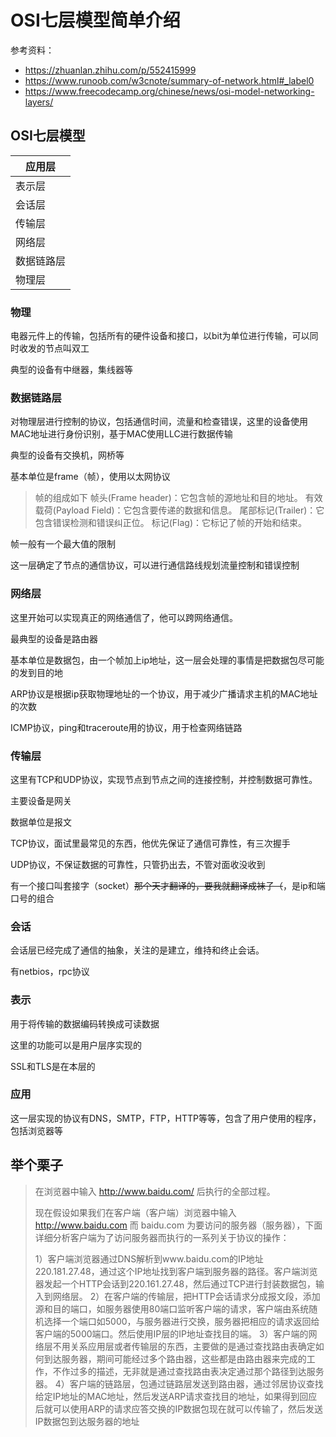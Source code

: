 # OSI七层模型简单介绍

参考资料：

- <https://zhuanlan.zhihu.com/p/552415999>
- <https://www.runoob.com/w3cnote/summary-of-network.html#_label0>
- <https://www.freecodecamp.org/chinese/news/osi-model-networking-layers/>

<!-- more -->

## OSI七层模型

|应用层|
|-|
|表示层|
|会话层|
|传输层|
|网络层|
|数据链路层|
|物理层|

### 物理

电器元件上的传输，包括所有的硬件设备和接口，以bit为单位进行传输，可以同时收发的节点叫双工

典型的设备有中继器，集线器等

### 数据链路层

对物理层进行控制的协议，包括通信时间，流量和检查错误，这里的设备使用MAC地址进行身份识别，基于MAC使用LLC进行数据传输

典型的设备有交换机，网桥等

基本单位是frame（帧），使用以太网协议

> 帧的组成如下
> 帧头(Frame header)：它包含帧的源地址和目的地址。
> 有效载荷(Payload Field)：它包含要传递的数据和信息。
> 尾部标记(Trailer)：它包含错误检测和错误纠正位。
> 标记(Flag)：它标记了帧的开始和结束。

帧一般有一个最大值的限制

这一层确定了节点的通信协议，可以进行通信路线规划流量控制和错误控制

### 网络层

这里开始可以实现真正的网络通信了，他可以跨网络通信。

最典型的设备是路由器

基本单位是数据包，由一个帧加上ip地址，这一层会处理的事情是把数据包尽可能的发到目的地

ARP协议是根据ip获取物理地址的一个协议，用于减少广播请求主机的MAC地址的次数

ICMP协议，ping和traceroute用的协议，用于检查网络链路

### 传输层

这里有TCP和UDP协议，实现节点到节点之间的连接控制，并控制数据可靠性。

主要设备是网关

数据单位是报文

TCP协议，面试里最常见的东西，他优先保证了通信可靠性，有三次握手

UDP协议，不保证数据的可靠性，只管扔出去，不管对面收没收到

有一个接口叫套接字（socket）~~那个天才翻译的，要我就翻译成袜子（~~，是ip和端口号的组合

### 会话

会话层已经完成了通信的抽象，关注的是建立，维持和终止会话。

有netbios，rpc协议

### 表示

用于将传输的数据编码转换成可读数据

这里的功能可以是用户层序实现的

SSL和TLS是在本层的

### 应用

这一层实现的协议有DNS，SMTP，FTP，HTTP等等，包含了用户使用的程序，包括浏览器等

## 举个栗子

> 在浏览器中输入 <http://www.baidu.com/> 后执行的全部过程。
>
> 现在假设如果我们在客户端（客户端）浏览器中输入 <http://www.baidu.com> 而 baidu.com 为要访问的服务器（服务器），下面详细分析客户端为了访问服务器而执行的一系列关于协议的操作：
>
> 1）客户端浏览器通过DNS解析到www.baidu.com的IP地址220.181.27.48，通过这个IP地址找到客户端到服务器的路径。客户端浏览器发起一个HTTP会话到220.161.27.48，然后通过TCP进行封装数据包，输入到网络层。
> 2）在客户端的传输层，把HTTP会话请求分成报文段，添加源和目的端口，如服务器使用80端口监听客户端的请求，客户端由系统随机选择一个端口如5000，与服务器进行交换，服务器把相应的请求返回给客户端的5000端口。然后使用IP层的IP地址查找目的端。
> 3）客户端的网络层不用关系应用层或者传输层的东西，主要做的是通过查找路由表确定如何到达服务器，期间可能经过多个路由器，这些都是由路由器来完成的工作，不作过多的描述，无非就是通过查找路由表决定通过那个路径到达服务器。
> 4）客户端的链路层，包通过链路层发送到路由器，通过邻居协议查找给定IP地址的MAC地址，然后发送ARP请求查找目的地址，如果得到回应后就可以使用ARP的请求应答交换的IP数据包现在就可以传输了，然后发送IP数据包到达服务器的地址
